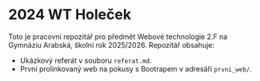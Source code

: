 # 2024 WT Holeček

Toto je pracovní repozitář pro předmět Webové technologie 2.F na Gymnáziu Arabská, školní rok 2025/2026.
Repozitář obsahuje:
- Ukázkový referát v souboru `referat.md`.
- První prolinkovaný web na pokusy s Bootrapem v adresáři `prvni_web/`.
